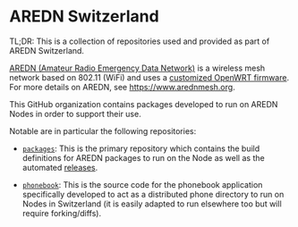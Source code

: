 # AREDN Switzerland

TL;DR: This is a collection of repositories used and provided as part of AREDN Switzerland.

[AREDN (Amateur Radio Emergency Data Network)](https://www.arednmesh.org/aredn-advantage) is a wireless mesh network based on 802.11 (WiFi) and uses a [customized OpenWRT firmware](https://github.com/aredn/aredn). For more details on AREDN, see https://www.arednmesh.org.

This GitHub organization contains packages developed to run on AREDN Nodes in order to support their use.

Notable are in particular the following repositories:

- [`packages`](https://github.com/arednch/packages): This is the primary repository which contains the build definitions for AREDN packages to run on the Node as well as the automated [releases](https://github.com/arednch/packages/releases).

- [`phonebook`](https://github.com/arednch/phonebook): This is the source code for the phonebook application specifically developed to act as a distributed phone directory to run on Nodes in Switzerland (it is easily adapted to run elsewhere too but will require forking/diffs).